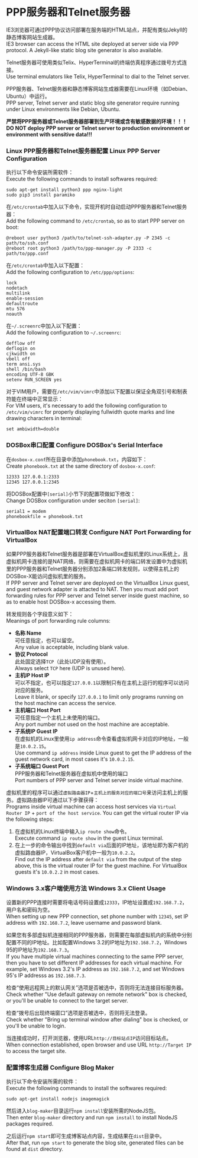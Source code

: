 PPP服务器和Telnet服务器
======================

IE3浏览器可通过PPP协议访问部署在服务端的HTML站点，并配有类似Jekyll的静态博客网站生成器。  
IE3 browser can access the HTML site deployed at server side via PPP protocol. A Jekyll-like static blog site generator is also available.

Telnet服务器可使用类似Telix、HyperTerminal的终端仿真程序通过拨号方式连接。  
Use terminal emulators like Telix, HyperTerminal to dial to the Telnet server.

PPP服务器、Telnet服务器和静态博客网站生成器需要在Linux环境（如Debian、Ubuntu）中运行。  
PPP server, Telnet server and static blog site generator require running under Linux environments like Debian, Ubuntu.

**严禁将PPP服务器或Telnet服务器部署到生产环境或含有敏感数据的环境！！！**  
**DO NOT deploy PPP server or Telnet server to production environment or environment with sensitive data!!!**

### Linux PPP服务器和Telnet服务器配置 Linux PPP Server Configuration

执行以下命令安装所需软件：  
Execute the following commands to install softwares required:

	sudo apt-get install python3 ppp nginx-light
	sudo pip3 install paramiko

在`/etc/crontab`中加入以下命令，实现开机时自动启动PPP服务器和Telnet服务器：  
Add the following command to `/etc/crontab`, so as to start PPP server on boot:

	@reboot user python3 /path/to/telnet-ssh-adapter.py -P 2345 -c path/to/ssh.conf
	@reboot root python3 /path/to/ppp-manager.py -P 2333 -c path/to/ppp.conf

在`/etc/crontab`中加入以下配置：  
Add the following configuration to `/etc/ppp/options`:

	lock
	nodetach
	multilink
	enable-session
	defaultroute
	mtu 576
	noauth

在`~/.screenrc`中加入以下配置：  
Add the following configuration to `~/.screenrc`:

	defflow off
	deflogin on
	cjkwidth on
	vbell off
	term ansi.sys
	shell /bin/bash
	encoding UTF-8 GBK
	setenv RUN_SCREEN yes

对于VIM用户，需要在`/etc/vim/vimrc`中添加以下配置以保证全角双引号和制表符能在终端中正常显示：  
For VIM users, it's necessary to add the following configuration to `/etc/vim/vimrc` for properly displaying fullwidth quote marks and line drawing characters in terminal:

	set ambiwidth=double

### DOSBox串口配置 Configure DOSBox's Serial Interface

在`dosbox-x.conf`所在目录中添加`phonebook.txt`，内容如下：  
Create `phonebook.txt` at the same directory of `dosbox-x.conf`:

	12333 127.0.0.1:2333
	12345 127.0.0.1:2345

将DOSBox配置中`[serial]`小节下的配置项做如下修改：  
Change DOSBox configuration under seciton `[serial]`:

	serial1 = modem
	phonebookfile = phonebook.txt

### VirtualBox NAT配置端口转发 Configure NAT Port Forwarding for VirtualBox

如果PPP服务器和Telnet服务器是部署在VirtualBox虚拟机里的Linux系统上，且虚拟机网卡连接的是NAT网络，则需要在虚拟机网卡的端口转发设置中为虚拟机里的PPP服务器和Telnet服务器分别添加2条端口转发规则，以使得主机上的DOSBox-X能访问虚拟机里的服务。  
If PPP server and Telnet server are deployed on the VirtualBox Linux guest, and guest network adapter is attacted to NAT. Then you must add port forwarding rules for PPP server and Telnet server inside guest machine, so as to enable host DOSBox-x accessing them.

转发规则各个字段意义如下：  
Meanings of port forwarding rule columns:

* **名称 Name**  
可任意指定，也可以留空。  
Any value is acceptable, including blank value.
* **协议 Protocol**  
此处固定选择`TCP`（此处UDP没有使用）。  
Always select `TCP` here (UDP is unused here).
* **主机IP Host IP**  
可以不指定，也可以指定`127.0.0.1`以限制只有在主机上运行的程序可以访问对应的服务。  
Leave it blank, or specify `127.0.0.1` to limit only programs running on the host machine can access the service.
* **主机端口 Host Port**  
可任意指定一个主机上未使用的端口。  
Any port number not used on the host machine are acceptable.
* **子系统IP Guest IP**  
在虚拟机的Linux里使用`ip address`命令查看虚拟机网卡对应的IP地址，一般是`10.0.2.15`。  
Use command `ip address` inside Linux guest to get the IP address of the guest network card, in most cases it's `10.0.2.15`.
* **子系统端口 Guest Port**  
PPP服务器和Telnet服务器在虚拟机中使用的端口  
Port numbers of PPP server and Telnet server inside virtual machine.

虚拟机里的程序可以通过`虚拟路由器IP`+`主机上的服务对应的端口号`来访问主机上的服务。虚拟路由器IP可通过以下步骤获得：  
Programs inside virtual machine can access host services via `Virtual Router IP` + `port of the host service`. You can get the virtual router IP via the following steps:

1. 在虚拟机的Linux终端中输入`ip route show`命令。  
Execute command `ip route show` in the guest Linux terminal.
2. 在上一步的命令输出中找到`default via`后面的IP地址，该地址即为客户机的虚拟路由器IP，VirtualBox客户机中一般为`10.0.2.2`。  
Find out the IP address after `default via` from the output of the step above, this is the virtual router IP for the guest machine. For VirtualBox guests it's `10.0.2.2` in most cases.

### Windows 3.x客户端使用方法 Windows 3.x Client Usage

设置新的PPP连接时需要将电话号码设置成`12333`，IP地址设置成`192.168.7.2`，用户名和密码为空。  
When setting up new PPP connection, set phone number with `12345`, set IP address with `192.168.7.2`, leave username and password blank.

如果您有多部虚拟机连接相同的PPP服务器，则需要在每部虚拟机内的系统中分别配置不同的IP地址。比如配置Windows 3.2的IP地址为`192.168.7.2`，Windows 95的IP地址为`192.168.7.3`。  
If you have multiple virtual machines connecting to the same PPP server, then you have to set different IP addresses for each virtual machine. For example, set Windows 3.2's IP address as `192.168.7.2`, and set Windows 95's IP addresss as `192.168.7.3`.

检查“使用远程网上的默认网关”选项是否被选中，否则将无法连接目标服务器。  
Check whether "Use default gateway on remote network" box is checked, or you'll be unable to connect to the target server.

检查“拨号后出现终端窗口”选项是否被选中，否则将无法登录。  
Check whether "Bring up terminal window after dialing" box is checked, or you'll be unable to login.

当连接成功时，打开浏览器，使用URL`http://目标站点IP`访问目标站点。  
When connection established, open browser and use URL `http://Target IP` to access the target site.

### 配置博客生成器 Configure Blog Maker

执行以下命令安装所需的软件：  
Execute the following commands to install the softwares required:

	sudo apt-get install nodejs imagemagick

然后进入`blog-maker`目录运行`npm install`安装所需的NodeJS包。  
Then enter `blog-maker` directory and run `npm install` to install NodeJS packages required.

之后运行`npm start`即可生成博客站点内容，生成结果在`dist`目录中。  
After that, run `npm start` to generate the blog site, generated files can be found at `dist` directory.


